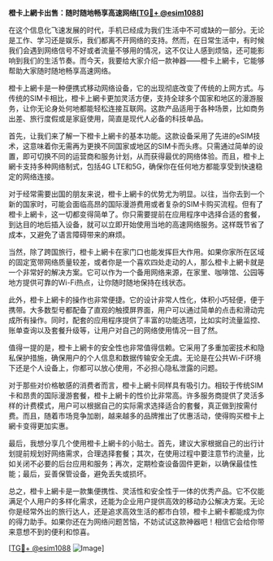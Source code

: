 **橙卡上網卡出售：随时随地畅享高速网络[[TG💪+ @esim1088](https://t.me/s/esim1088)]**

在这个信息化飞速发展的时代，手机已经成为我们生活中不可或缺的一部分。无论是工作、学习还是娱乐，我们都离不开网络的支持。然而，在日常生活中，有时候我们会遇到网络信号不好或者流量不够用的情况，这不仅让人感到烦恼，还可能影响到我们的生活节奏。而今天，我要给大家介绍一款神器——橙卡上網卡，它能够帮助大家随时随地畅享高速网络。

橙卡上網卡是一种便携式移动网络设备，它的出现彻底改变了传统的上网方式。与传统的SIM卡相比，橙卡上網卡更加灵活方便，支持全球多个国家和地区的漫游服务，让你无论身处何地都能轻松连接互联网。这款产品适用于各种场景，比如商务出差、旅行度假或是家庭使用，简直是现代人必备的科技单品。

首先，让我们来了解一下橙卡上網卡的基本功能。这款设备采用了先进的eSIM技术，这意味着你无需再为更换不同国家或地区的SIM卡而头疼。只需通过简单的设置，即可切换不同的运营商和服务计划，从而获得最优的网络体验。而且，橙卡上網卡支持多种网络制式，包括4G LTE和5G，确保你在任何地方都能享受到快速稳定的网络连接。

对于经常需要出国的朋友来说，橙卡上網卡的优势尤为明显。以往，当你去到一个新的国家时，可能会面临高昂的国际漫游费用或者复杂的SIM卡购买流程。但有了橙卡上網卡，这一切都变得简单了。你只需要提前在应用程序中选择合适的套餐，到达目的地后插入设备，就可以立即开始使用当地的高速网络服务。这样既节省了成本，又避免了语言障碍带来的麻烦。

当然，除了跨国旅行，橙卡上網卡在家门口也能发挥巨大作用。如果你家所在区域的固定宽带网络质量较差，或者你是一个喜欢四处走动的人，那么橙卡上網卡就是一个非常好的解决方案。它可以作为一个备用网络来源，在家里、咖啡馆、公园等地方提供可靠的Wi-Fi热点，让你随时随地保持在线状态。

此外，橙卡上網卡的操作也非常便捷。它的设计非常人性化，体积小巧轻便，便于携带。大多数型号都配备了直观的触摸屏界面，用户可以通过简单的点击和滑动完成所有操作。同时，配套的应用程序提供了丰富的功能选项，比如实时流量监控、账单查询以及套餐升级等，让用户对自己的网络使用情况一目了然。

值得一提的是，橙卡上網卡的安全性也非常值得信赖。它采用了多重加密技术和隐私保护措施，确保用户的个人信息和数据传输安全无虞。无论是在公共Wi-Fi环境下还是个人设备上，你都可以放心使用，不必担心隐私泄露的问题。

对于那些对价格敏感的消费者而言，橙卡上網卡同样具有吸引力。相较于传统SIM卡和昂贵的国际漫游套餐，橙卡上網卡的性价比非常高。许多服务商提供了灵活多样的计费模式，用户可以根据自己的实际需求选择适合的套餐，真正做到按需付费。而且，随着市场竞争加剧，越来越多的品牌推出了优惠活动，使得购买橙卡上網卡变得更加实惠。

最后，我想分享几个使用橙卡上網卡的小贴士。首先，建议大家根据自己的出行计划提前规划好网络需求，合理选择套餐；其次，在使用过程中要注意节约流量，比如关闭不必要的后台应用和服务；再次，定期检查设备固件更新，以确保最佳性能；最后，妥善保管设备，避免丢失或损坏。

总之，橙卡上網卡是一款集便携性、灵活性和安全性于一体的优秀产品。它不仅能满足个人用户的多样化需求，还能为企业用户提供高效的移动办公解决方案。无论你是经常外出的旅行达人，还是追求高效生活的都市白领，橙卡上網卡都能成为你的得力助手。如果你还在为网络问题苦恼，不妨试试这款神器吧！相信它会给你带来意想不到的便利和惊喜。

[[TG💪+ @esim1088](https://t.me/s/esim1088) ![Image](https://i.postimg.cc/4NQfJmqS/Snipaste-2025-05-13-00-14-12.png)]